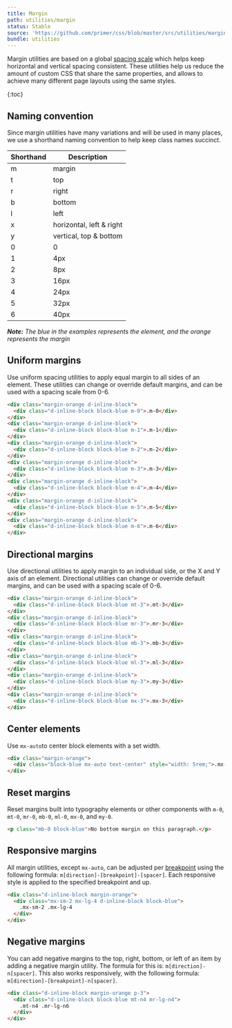 ```yaml
---
title: Margin
path: utilities/margin
status: Stable
source: 'https://github.com/primer/css/blob/master/src/utilities/margin.scss'
bundle: utilities
---
```


Margin utilities are based on a global [spacing scale](/css/support/spacing) which helps keep horizontal and vertical spacing consistent. These utilities help us reduce the amount of custom CSS that share the same properties, and allows to achieve many different page layouts using the same styles.

{:toc}

## Naming convention

Since margin utilities have many variations and will be used in many places, we use a shorthand naming convention to help keep class names succinct.


| Shorthand | Description |
| --- | --- |
| m | margin |
| t | top |
| r | right |
| b | bottom |
| l | left |
| x | horizontal, left & right |
| y | vertical, top & bottom |
| 0 | 0 |
| 1 | 4px |
| 2 | 8px |
| 3 | 16px |
| 4 | 24px |
| 5 | 32px |
| 6 | 40px |

_**Note:** The blue in the examples represents the element, and the orange represents the margin_

## Uniform margins

Use uniform spacing utilities to apply equal margin to all sides of an element. These utilities can change or override default margins, and can be used with a spacing scale from 0-6.

```html
<div class="margin-orange d-inline-block">
  <div class="d-inline-block block-blue m-0">.m-0</div>
</div>
<div class="margin-orange d-inline-block">
  <div class="d-inline-block block-blue m-1">.m-1</div>
</div>
<div class="margin-orange d-inline-block">
  <div class="d-inline-block block-blue m-2">.m-2</div>
</div>
<div class="margin-orange d-inline-block">
  <div class="d-inline-block block-blue m-3">.m-3</div>
</div>
<div class="margin-orange d-inline-block">
  <div class="d-inline-block block-blue m-4">.m-4</div>
</div>
<div class="margin-orange d-inline-block">
  <div class="d-inline-block block-blue m-5">.m-5</div>
</div>
<div class="margin-orange d-inline-block">
  <div class="d-inline-block block-blue m-6">.m-6</div>
</div>
```

## Directional margins

Use directional utilities to apply margin to an individual side, or the X and Y axis of an element. Directional utilities can change or override default margins, and can be used with a spacing scale of 0-6.

```html
<div class="margin-orange d-inline-block">
  <div class="d-inline-block block-blue mt-3">.mt-3</div>
</div>
<div class="margin-orange d-inline-block">
  <div class="d-inline-block block-blue mr-3">.mr-3</div>
</div>
<div class="margin-orange d-inline-block">
  <div class="d-inline-block block-blue mb-3">.mb-3</div>
</div>
<div class="margin-orange d-inline-block">
  <div class="d-inline-block block-blue ml-3">.ml-3</div>
</div>
<div class="margin-orange d-inline-block">
  <div class="d-inline-block block-blue my-3">.my-3</div>
</div>
<div class="margin-orange d-inline-block">
  <div class="d-inline-block block-blue mx-3">.mx-3</div>
</div>
```

## Center elements

Use `mx-auto`to center block elements with a set width.

```html
<div class="margin-orange">
  <div class="block-blue mx-auto text-center" style="width: 5rem;">.mx-auto</div>
</div>
```

## Reset margins
Reset margins built into typography elements or other components with `m-0`, `mt-0`, `mr-0`, `mb-0`, `ml-0`, `mx-0`, and `my-0`.

```html
<p class="mb-0 block-blue">No bottom margin on this paragraph.</p>
```

## Responsive margins

All margin utilities, except `mx-auto`, can be adjusted per [breakpoint](/css/objects/grid#breakpoints) using the following formula: `m[direction]-[breakpoint]-[spacer]`. Each responsive style is applied to the specified breakpoint and up.

```html
<div class="d-inline-block margin-orange">
  <div class="mx-sm-2 mx-lg-4 d-inline-block block-blue">
    .mx-sm-2 .mx-lg-4
  </div>
</div>
```

## Negative margins

You can add negative margins to the top, right, bottom, or left of an item by adding a negative margin utility. The formula for this is: `m[direction]-n[spacer]`. This also works responsively, with the following formula: `m[direction]-[breakpoint]-n[spacer]`.

```html
<div class="d-inline-block margin-orange p-3">
  <div class="d-inline-block block-blue mt-n4 mr-lg-n4">
    .mt-n4 .mr-lg-n6
  </div>
</div>
```
